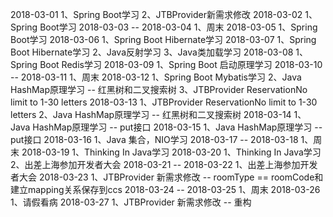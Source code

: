 2018-03-01
1、Spring Boot学习
2、JTBProvider新需求修改
2018-03-02
1、Spring Boot学习
2018-03-03 -- 2018-03-04
1、周末
2018-03-05
1、Spring Boot学习
2018-03-06
1、Spring Boot Hibernate学习
2018-03-07
1、Spring Boot Hibernate学习
2、Java反射学习
3、Java类加载学习
2018-03-08
1、Spring Boot Redis学习
2018-03-09
1、Spring Boot 启动原理学习
2018-03-10 -- 2018-03-11
1、周末
2018-03-12
1、Spring Boot Mybatis学习
2、Java HashMap原理学习 -- 红黑树和二叉搜索树
3、JTBProvider ReservationNo limit to 1-30 letters
2018-03-13
1、JTBProvider ReservationNo limit to 1-30 letters
2、Java HashMap原理学习 -- 红黑树和二叉搜索树
2018-03-14
1、Java HashMap原理学习 -- put接口
2018-03-15
1、Java HashMap原理学习 -- put接口
2018-03-16
1、Java 集合，NIO学习
2018-03-17 -- 2018-03-18
1、周末
2018-03-19
1、Thinking In Java学习
2018-03-20
1、Thinking In Java学习
2、出差上海参加开发者大会
2018-03-21 -- 2018-03-22
1、出差上海参加开发者大会
2018-03-23
1、JTBProvider 新需求修改 -- roomType == roomCode和建立mapping关系保存到ccs
2018-03-24 -- 2018-03-25
1、周末
2018-03-26
1、请假看病
2018-03-27
1、JTBProvider 新需求修改 -- 重构